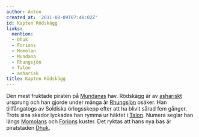 ```yaml
---
author: Anton
created_at: '2011-08-09T07:48:02Z'
id: Kapten Rödskägg
links:
  mention:
  - Dhuk
  - Forions
  - Momolan
  - Mundana
  - Rhungsjön
  - Talon
  - asharisk
title: Kapten Rödskägg
---
```


Den mest fruktade piraten på [Mundanas] hav. Rödskägg är av [ashariskt] ursprung och han gjorde
under många år [Rhungsjön] osäker. Han tillfångatogs av Soldiska örlogsskepp efter att ha blivit
sårad fem gånger. Trots sina skador lyckades han rymma ur häktet i [Talon]. Numera seglar han längs
[Momolans] och [Forions] kuster. Det ryktas att hans nya bas är piratstaden [Dhuk].

  [Mundanas]: Mundana
  [ashariskt]: asharisk
  [Rhungsjön]: Rhungsjön
  [Talon]: Talon
  [Momolans]: Momolan
  [Forions]: Forions
  [Dhuk]: Dhuk

